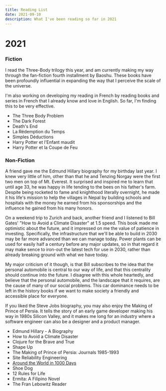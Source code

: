 ```yaml
---
title: Reading List
date: 2021-09-10
description: What I've been reading so far in 2021
---
```


# 2021

### Fiction

I read the Three-Body trilogy this year, and am currently making my way through the fan-fiction fourth installment by Baoshu.
These books have been profoundly influential in expanding the way that I perceive the scale of the universe.

I'm also working on developing my reading in French by reading books and series in French that I already know and love in English.
So far, I'm finding this to be very effective.

- The Three Body Problem
- The Dark Forest
- Death's End
- La Rédemption du Temps
- Simples Déductions
- Harry Potter et l'Enfant maudit
- Harry Potter et la Coupe de Feu

### Non-Fiction

A friend gave me the Edmund Hillary biography for my birthday last year.
I knew very little of him, other than that he and Tenzing Norgay were the first two men on top of Mt. Everest.
It surprised and inspired me to learn that until age 33, he was happy in life tending to the bees on his father's farm.
Despite being rocketed to fame and knighthood literally overnight, he made it his life's mission to help the villages in Nepal by building schools and hospitals with the money he earned from his sponsorships and the influence he gained from his many honors.

On a weekend trip to Zurich and back, another friend and I listened to Bill Gates' "How to Avoid a Climate Disaster" at 1.5 speed.
This book made me optimistic about the future, and it impressed on me the value of patience in investing.
Specifically, the infrastructure that we'll be able to build in 2030 may be far more advanced than we can manage today.
Power plants can be used for easily half a century before any major updates, so in that regard it may make sence to iron-out the latest tech for use in 2030, rather than already breaking ground with what we have today.

My major criticism of it though, is that Bill subscribes to the idea that the personal automobile is central to our way of life, and that this centrality should continue into the future.
I disagree with this whole heartedly, and believe that the personal automobile, and the landscape that it requires, are the cause of many of our social problems.
This car dominance needs to be left in the history books if we want to make society a friendly and accessible place for everyone.

If you liked the Steve Jobs biography, you may also enjoy the Making of Prince of Persia.
It tells the story of an early game developer making his way in 1980s Silicon Valley, and it makes me long for an industry where a software engineer can also be a designer and a product manager.

- Edmund Hillary - A Biography
- How to Avoid a Climate Disaster
- Clojure for the Brave and True
- Shape Up
- The Making of Prince of Persia: Journals 1985-1993
- Site Reliability Engineering
- [Around the World in 1000 Days](https://gawellforlag.com/product/around-the-world-in-1000-days)
- Shoe Dog
- 12 Rules for Life
- Ermita: A Filipino Novel
- The Fran Lebowitz Reader
